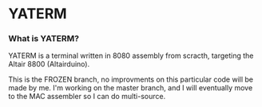 # YATERM
### What is YATERM?
YATERM is a terminal written in 8080 assembly from scracth, targeting the Altair 8800 (Altairduino).


This is the FROZEN branch, no improvments on this particular code will be made by me. I'm working on the master branch, and I will eventually move to the MAC assembler so I can do multi-source.